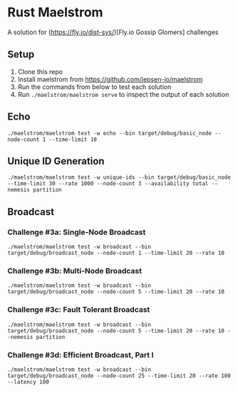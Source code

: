 # Rust Maelstrom

A solution for (https://fly.io/dist-sys/)[Fly.io Gossip Glomers] challenges

## Setup

1. Clone this repo
2. Install maelstrom from https://github.com/jepsen-io/maelstrom
3. Run the commands from below to test each solution
4. Run `./maelstrom/maelstrom serve` to inspect the output of each solution

## Echo

`./maelstrom/maelstrom test -w echo --bin target/debug/basic_node --node-count 1 --time-limit 10`

## Unique ID Generation

`./maelstrom/maelstrom test -w unique-ids --bin target/debug/basic_node --time-limit 30 --rate 1000 --node-count 3 --availability total --nemesis partition`

## Broadcast

### Challenge #3a: Single-Node Broadcast

`./maelstrom/maelstrom test -w broadcast --bin target/debug/broadcast_node --node-count 1 --time-limit 20 --rate 10`

### Challenge #3b: Multi-Node Broadcast

`./maelstrom/maelstrom test -w broadcast --bin target/debug/broadcast_node --node-count 5 --time-limit 20 --rate 10`

### Challenge #3c: Fault Tolerant Broadcast

`./maelstrom/maelstrom test -w broadcast --bin target/debug/broadcast_node --node-count 5 --time-limit 20 --rate 10 --nemesis partition`

### Challenge #3d: Efficient Broadcast, Part I

`./maelstrom/maelstrom test -w broadcast --bin target/debug/broadcast_node --node-count 25 --time-limit 20 --rate 100 --latency 100`
